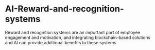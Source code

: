 # AI-Reward-and-recognition-systems
Reward and recognition systems are an important part of employee engagement and motivation, and integrating blockchain-based solutions and AI can provide additional benefits to these systems
